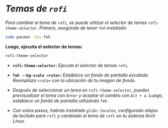 <!-- Autor: Daniel Benjamin Perez Morales -->
<!-- GitHub: https://github.com/DanielBenjaminPerezMoralesDev13 -->
<!-- Gitlab: https://gitlab.com/DanielBenjaminPerezMoralesDev13 -->
<!-- Correo electrónico: danielperezdev@proton.me -->

# ***Temas de `rofi`***

*Para cambiar el tema de `rofi`, se puede utilizar el selector de temas `rofi-theme-selector`. Primero, asegúrate de tener `feh` instalado:*

```bash
sudo pacman -Syu feh
```

**Luego, ejecuta el selector de temas:**

```bash
rofi-theme-selector
```

- **`rofi-theme-selector`:** *Ejecuta el selector de temas `rofi`.*
- **`feh --bg-scale <ruta>`:** *Establece un fondo de pantalla escalado. Reemplaza `<ruta>` con la ubicación de tu imagen de fondo.*

- *Después de seleccionar un tema en `rofi-theme-selector`, puedes previsualizar el tema con `Enter` y aceptar el cambio con `Alt + a`. Luego, establece un fondo de pantalla utilizando `feh`.*

- *Con estos pasos, habrás instalado `glibc-locales`, configurado atajos de teclado para `rofi` y cambiado el tema de `rofi` en tu sistema Arch Linux.*
